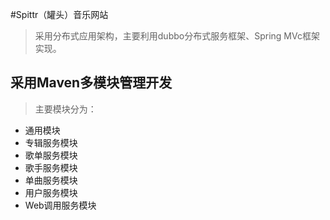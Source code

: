 #Spittr（罐头）音乐网站
> 采用分布式应用架构，主要利用dubbo分布式服务框架、Spring MVc框架实现。
## 采用Maven多模块管理开发
> 主要模块分为：
* 通用模块 
* 专辑服务模块
* 歌单服务模块
* 歌手服务模块
* 单曲服务模块
* 用户服务模块
* Web调用服务模块
